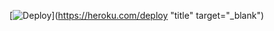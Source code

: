 [![Deploy](https://www.herokucdn.com/deploy/button.svg)](https://heroku.com/deploy "title" target="_blank")
